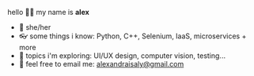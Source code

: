 <!--
**aisaly/aisaly** is a ✨ _special_ ✨ repository because its `README.md` (this file) appears on your GitHub profile.

Here are some ideas to get you started:

- 🔭 I’m currently working on ...
- 🌱 I’m currently learning ...
- 👯 I’m looking to collaborate on ...
- 🤔 I’m looking for help with ...
- 💬 Ask me about ...
- 📫 How to reach me: ...
- 😄 Pronouns: ...
- ⚡ Fun fact: ...
-->

hello 🙋‍♀️ my name is **alex**
- 💛 she/her
- 👓 some things i know: Python, C++, Selenium, IaaS, microservices + more
- 🌻 topics i'm exploring: UI/UX design, computer vision, testing...
- 💬 feel free to email me: alexandraisaly@gmail.com
